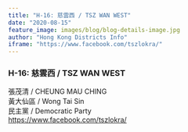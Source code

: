 ```yaml
---
title: "H-16: 慈雲西 / TSZ WAN WEST"
date: "2020-08-15"
feature_image: images/blog/blog-details-image.jpg
author: "Hong Kong Districts Info"
iframe: "https://www.facebook.com/tszlokra/"
---
```


### H-16: 慈雲西 / TSZ WAN WEST  
張茂清 / CHEUNG MAU CHING  
黃大仙區 / Wong Tai Sin  
民主黨 / Democratic Party  
https://www.facebook.com/tszlokra/

